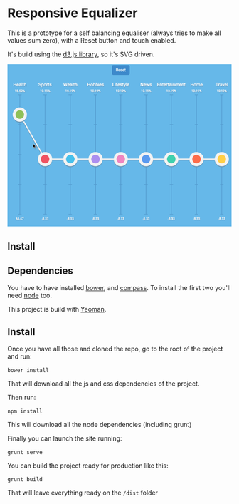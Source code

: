 # Responsive Equalizer

This is a prototype for a self balancing equaliser (always tries to make all values sum zero), with a Reset button and touch enabled.

It's build using the [d3.js library](http://d3js.org/), so it's SVG driven.

![Preview](https://raw.githubusercontent.com/beldar/Prototypes-Equalizer/master/equaliser.gif)

## Install

Dependencies
------------

You have to have installed [bower](http://bower.io/), and [compass](http://compass-style.org/install/). To install the first two you'll need [node](http://nodejs.org/) too.

This project is build with [Yeoman](http://yeoman.io/).

Install
-------

Once you have all those and cloned the repo, go to the root of the project and run:

    bower install

That will download all the js and css dependencies of the project.

Then run:

    npm install

This will download all the node dependencies (including grunt)

Finally you can launch the site running:

    grunt serve

You can build the project ready for production like this:

    grunt build

That will leave everything ready on the `/dist` folder